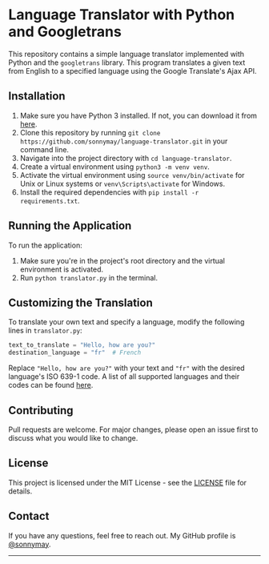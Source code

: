 # Language Translator with Python and Googletrans

This repository contains a simple language translator implemented with Python and the `googletrans` library. This program translates a given text from English to a specified language using the Google Translate's Ajax API.

## Installation

1. Make sure you have Python 3 installed. If not, you can download it from [here](https://www.python.org/downloads/).
2. Clone this repository by running `git clone https://github.com/sonnymay/language-translator.git` in your command line.
3. Navigate into the project directory with `cd language-translator`.
4. Create a virtual environment using `python3 -m venv venv`.
5. Activate the virtual environment using `source venv/bin/activate` for Unix or Linux systems or `venv\Scripts\activate` for Windows.
6. Install the required dependencies with `pip install -r requirements.txt`.

## Running the Application

To run the application:

1. Make sure you're in the project's root directory and the virtual environment is activated.
2. Run `python translator.py` in the terminal.

## Customizing the Translation

To translate your own text and specify a language, modify the following lines in `translator.py`:

```python
text_to_translate = "Hello, how are you?"
destination_language = "fr"  # French
```

Replace `"Hello, how are you?"` with your text and `"fr"` with the desired language's ISO 639-1 code. A list of all supported languages and their codes can be found [here](https://cloud.google.com/translate/docs/languages).

## Contributing

Pull requests are welcome. For major changes, please open an issue first to discuss what you would like to change.

## License

This project is licensed under the MIT License - see the [LICENSE](LICENSE) file for details.

## Contact

If you have any questions, feel free to reach out. My GitHub profile is [@sonnymay](https://github.com/sonnymay).

---
